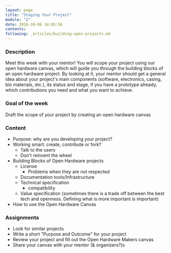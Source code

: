 ```yaml
---
layout: page
title: "Staging Your Project"
module: "2"
date: 2016-10-06 14:05:56
contents:
following: _articles/building-open-projects.md
---
```

### Description

Meet this week with your mentor! You will scope your project using our open hardware canvas, which will guide you through the building blocks of an open hardware project. By looking at it, your mentor should get a general idea about your project's main components (software, electronics, casing, bio materials, etc.), its status and stage, if you have a prototype already, which contributions you need and what you want to achieve.

### Goal of the week
Draft the scope of your project by creating an open hardware canvas

### Content

- Purpose: why are you developing your project?
- Working smart: create, contribute or fork?
  - Talk to the users
  - Don’t reinvent the wheel
- Building Blocks of Open Hardware projects
  - License
    - Problems when they are not respected
  - Documentation tools/Infrastructure
  - Technical specification
    - compatibility
  - Value specification (sometimes there is a trade off between the best tech and openness. Defining what is more important is important)
- How to use the Open Hardware Canvas

### Assignments
- Look for similar projects
- Write a short "Purpose and Outcome" for your project
- Review your project and fill out the Open Hardware Makers canvas
- Share your canvas with your mentor (& organizers?)s
